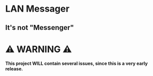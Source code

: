 # LAN Messager #

It's not "Messenger"
---

# ⚠️ WARNING ⚠️ #
**This project WILL contain several issues, since this is a very early release.**
